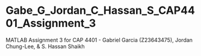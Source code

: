 # Gabe_G_Jordan_C_Hassan_S_CAP4401_Assignment_3

MATLAB Assignment 3 for CAP 4401 - Gabriel Garcia (Z23643475), Jordan Chung-Lee, & S. Hassan Shaikh